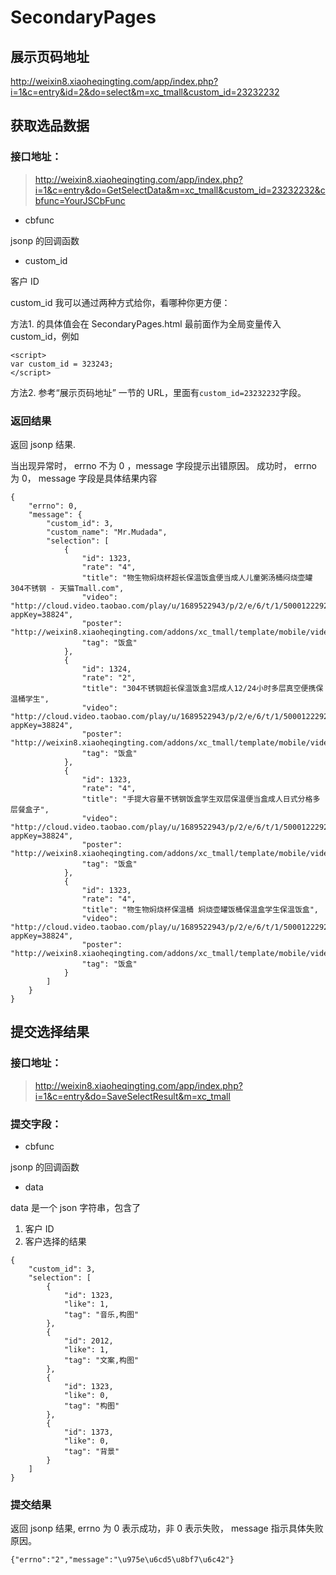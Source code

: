 # SecondaryPages

## 展示页码地址

http://weixin8.xiaoheqingting.com/app/index.php?i=1&c=entry&id=2&do=select&m=xc_tmall&custom_id=23232232


## 获取选品数据

### 接口地址：

> http://weixin8.xiaoheqingting.com/app/index.php?i=1&c=entry&do=GetSelectData&m=xc_tmall&custom_id=23232232&cbfunc=YourJSCbFunc


 - cbfunc
 
 jsonp 的回调函数
 
 - custom_id

客户 ID

custom_id 我可以通过两种方式给你，看哪种你更方便：

方法1. 的具体值会在 SecondaryPages.html 最前面作为全局变量传入 custom_id，例如

```
<script>
var custom_id = 323243;
</script>
```

方法2. 参考“展示页码地址” 一节的 URL，里面有`custom_id=23232232`字段。


### 返回结果

返回 jsonp 结果.

当出现异常时， errno 不为 0 ，message 字段提示出错原因。
成功时， errno 为 0， message 字段是具体结果内容

```
{
    "errno": 0, 
    "message": {
        "custom_id": 3, 
        "custom_name": "Mr.Mudada", 
        "selection": [
            {
                "id": 1323, 
                "rate": "4", 
                "title": "物生物焖烧杯超长保温饭盒便当成人儿童粥汤桶闷烧壶罐304不锈钢 - 天猫Tmall.com", 
                "video": "http://cloud.video.taobao.com/play/u/1689522943/p/2/e/6/t/1/50001222925.mp4?appKey=38824", 
                "poster": "http://weixin8.xiaoheqingting.com/addons/xc_tmall/template/mobile/videos/poster01.jpg", 
                "tag": "饭盒"
            }, 
            {
                "id": 1324, 
                "rate": "2", 
                "title": "304不锈钢超长保温饭盒3层成人12/24小时多层真空便携保温桶学生", 
                "video": "http://cloud.video.taobao.com/play/u/1689522943/p/2/e/6/t/1/50001222925.mp4?appKey=38824", 
                "poster": "http://weixin8.xiaoheqingting.com/addons/xc_tmall/template/mobile/videos/poster02.jpg", 
                "tag": "饭盒"
            }, 
            {
                "id": 1323, 
                "rate": "4", 
                "title": "手提大容量不锈钢饭盒学生双层保温便当盒成人日式分格多层餐盒子", 
                "video": "http://cloud.video.taobao.com/play/u/1689522943/p/2/e/6/t/1/50001222925.mp4?appKey=38824", 
                "poster": "http://weixin8.xiaoheqingting.com/addons/xc_tmall/template/mobile/videos/poster03.jpg", 
                "tag": "饭盒"
            }, 
            {
                "id": 1323, 
                "rate": "4", 
                "title": "物生物焖烧杯保温桶 焖烧壶罐饭桶保温盒学生保温饭盒", 
                "video": "http://cloud.video.taobao.com/play/u/1689522943/p/2/e/6/t/1/50001222925.mp4?appKey=38824", 
                "poster": "http://weixin8.xiaoheqingting.com/addons/xc_tmall/template/mobile/videos/poster04.jpg", 
                "tag": "饭盒"
            }
        ]
    }
}

```


## 提交选择结果

### 接口地址：

> http://weixin8.xiaoheqingting.com/app/index.php?i=1&c=entry&do=SaveSelectResult&m=xc_tmall

### 提交字段：
 - cbfunc
 
 jsonp 的回调函数
 
 - data

data 是一个 json 字符串，包含了

 1. 客户 ID
 1. 客户选择的结果

```
{
    "custom_id": 3,
    "selection": [
        {
            "id": 1323,
            "like": 1,
            "tag": "音乐,构图"
        },
        {
            "id": 2012,
            "like": 1,
            "tag": "文案,构图"
        },
        {
            "id": 1323,
            "like": 0,
            "tag": "构图"
        },
        {
            "id": 1373,
            "like": 0,
            "tag": "背景"
        }
    ]
}
```

### 提交结果

返回 jsonp 结果, errno 为 0 表示成功，非 0 表示失败， message 指示具体失败原因。

```
{"errno":"2","message":"\u975e\u6cd5\u8bf7\u6c42"}
```

